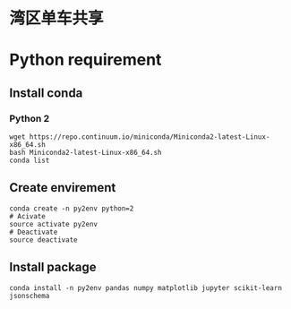 湾区单车共享
====================

# Python requirement

## Install conda

### Python 2
    wget https://repo.continuum.io/miniconda/Miniconda2-latest-Linux-x86_64.sh
    bash Miniconda2-latest-Linux-x86_64.sh
    conda list

## Create envirement
    conda create -n py2env python=2
    # Acivate
    source activate py2env
    # Deactivate
    source deactivate
    
## Install package
    conda install -n py2env pandas numpy matplotlib jupyter scikit-learn jsonschema

